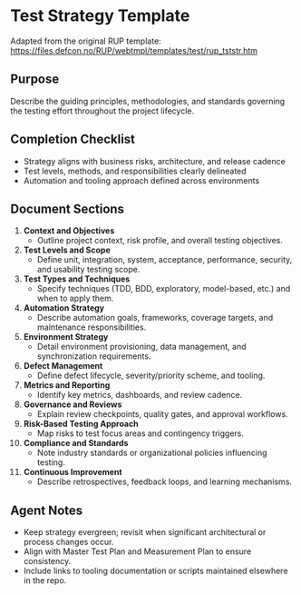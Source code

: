 # Test Strategy Template

Adapted from the original RUP template: https://files.defcon.no/RUP/webtmpl/templates/test/rup_tststr.htm

## Purpose
Describe the guiding principles, methodologies, and standards governing the testing effort throughout the project lifecycle.

## Completion Checklist
- Strategy aligns with business risks, architecture, and release cadence
- Test levels, methods, and responsibilities clearly delineated
- Automation and tooling approach defined across environments

## Document Sections
1. **Context and Objectives**
   - Outline project context, risk profile, and overall testing objectives.
2. **Test Levels and Scope**
   - Define unit, integration, system, acceptance, performance, security, and usability testing scope.
3. **Test Types and Techniques**
   - Specify techniques (TDD, BDD, exploratory, model-based, etc.) and when to apply them.
4. **Automation Strategy**
   - Describe automation goals, frameworks, coverage targets, and maintenance responsibilities.
5. **Environment Strategy**
   - Detail environment provisioning, data management, and synchronization requirements.
6. **Defect Management**
   - Define defect lifecycle, severity/priority scheme, and tooling.
7. **Metrics and Reporting**
   - Identify key metrics, dashboards, and review cadence.
8. **Governance and Reviews**
   - Explain review checkpoints, quality gates, and approval workflows.
9. **Risk-Based Testing Approach**
   - Map risks to test focus areas and contingency triggers.
10. **Compliance and Standards**
    - Note industry standards or organizational policies influencing testing.
11. **Continuous Improvement**
    - Describe retrospectives, feedback loops, and learning mechanisms.

## Agent Notes
- Keep strategy evergreen; revisit when significant architectural or process changes occur.
- Align with Master Test Plan and Measurement Plan to ensure consistency.
- Include links to tooling documentation or scripts maintained elsewhere in the repo.
